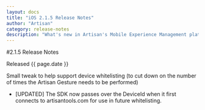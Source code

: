 ```yaml
---
layout: docs
title: "iOS 2.1.5 Release Notes"
author: "Artisan"
category: release-notes
description: "What's new in Artisan's Mobile Experience Management platform."
---
```

#2.1.5 Release Notes

Released {{ page.date }}

Small tweak to help support device whitelisting (to cut down on the number of times the Artisan Gesture needs to be performed)

* [UPDATED] The SDK now passes over the DeviceId when it first connects to artisantools.com for use in future whitelisting.